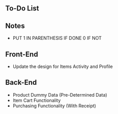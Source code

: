 ## To-Do List

## Notes

- PUT 1 IN PARENTHESIS IF DONE 0 IF NOT

## Front-End

- Update the design for Items Activity and Profile


## Back-End

- Product Dummy Data (Pre-Determined Data)
- Item Cart Functionality
- Purchasing Functionality (With Receipt)